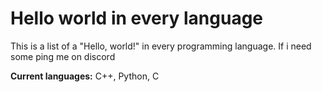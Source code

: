 # Hello world in every language
This is a list of a "Hello,  world!" in every programming language. If i need some ping me on discord

**Current languages:** C++, Python, C
